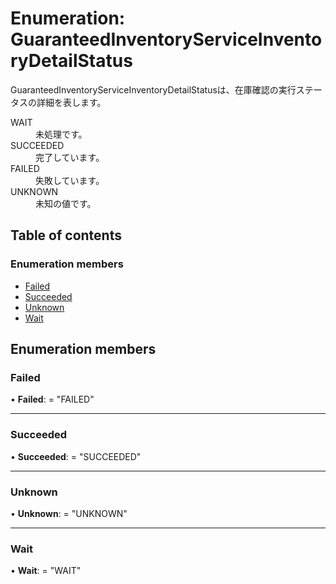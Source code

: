 # Enumeration: GuaranteedInventoryServiceInventoryDetailStatus


<div lang=\"ja\">GuaranteedInventoryServiceInventoryDetailStatusは、在庫確認の実行ステータスの詳細を表します。</div>  <dl class=term>   <dt class=\"term__item\">WAIT</dt>   <dd class=\"term__desc\"><span lang=\"ja\">未処理です。</span></dd>   <dt class=\"term__item\">SUCCEEDED</dt>   <dd class=\"term__desc\"><span lang=\"ja\">完了しています。</span></dd>   <dt class=\"term__item\">FAILED</dt>   <dd class=\"term__desc\"><span lang=\"ja\">失敗しています。</span></dd>   <dt class=\"term__item\">UNKNOWN</dt>   <dd class=\"term__desc\"><span lang=\"ja\">未知の値です。</span></dd> </dl>

## Table of contents

### Enumeration members

- [Failed](guaranteedinventoryserviceinventorydetailstatus.md#failed)
- [Succeeded](guaranteedinventoryserviceinventorydetailstatus.md#succeeded)
- [Unknown](guaranteedinventoryserviceinventorydetailstatus.md#unknown)
- [Wait](guaranteedinventoryserviceinventorydetailstatus.md#wait)

## Enumeration members

### Failed

• **Failed**: = "FAILED"

___

### Succeeded

• **Succeeded**: = "SUCCEEDED"

___

### Unknown

• **Unknown**: = "UNKNOWN"

___

### Wait

• **Wait**: = "WAIT"
